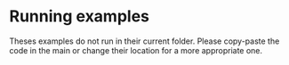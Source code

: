# Running examples
Theses examples do not run in their current folder.
Please copy-paste the code in the main or change their location for a more appropriate one.
